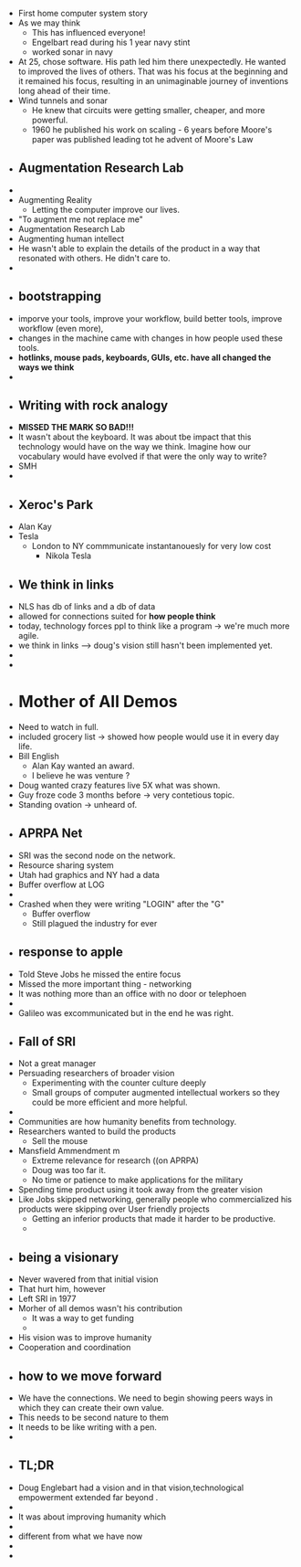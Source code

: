 - First home computer system story
- As we may think
	- This has influenced everyone!
	- Engelbart read during his 1 year navy stint
	- worked sonar in navy
- At 25, chose software. His path led him there unexpectedly. 
  He wanted to improved the lives of others. That was his focus at the beginning and it remained his focus, resulting in an unimaginable journey of inventions long ahead of their time.
- Wind tunnels and sonar
	- He knew that circuits were getting smaller, cheaper, and more powerful.
	- 1960 he published his work on scaling - 6 years before Moore's paper was published leading tot he advent of Moore's Law
- ## Augmentation Research Lab
-
- Augmenting Reality
	- Letting the computer improve our lives.
- "To augment me not replace me"
- Augmentation Research Lab
- Augmenting human intellect
- He wasn't able to explain the details of the product in a way that resonated with others. He didn't care to.
-
- ## bootstrapping
- imporve your tools, improve your workflow, build better tools, improve workflow (even more),
- changes in the machine came with changes in how people used these tools.
- **hotlinks, mouse pads, keyboards, GUIs, etc. have all changed the ways we think**
-
- ## Writing with rock analogy
- **MISSED THE MARK SO BAD!!!**
- It wasn't about the keyboard. It was about tbe impact that this technology would have on the way we think. Imagine how our vocabulary would have evolved if that were the only way to write?
- SMH
-
- ## Xeroc's Park
- Alan Kay
- Tesla
	- London to NY commmunicate instantanouesly for very low cost
		- Nikola Tesla
- ## We think in links
- NLS has db of links and a db of data
- allowed for connections suited for **how people think**
- today, technology forces ppl to think like a program -> we're much more agile.
- we think in links --> doug's vision still hasn't been implemented yet.
-
-
- # Mother of All Demos
- Need to watch in full.
- included grocery list -> showed how people would use it in every day life.
- Bill English
	- Alan Kay wanted an award.
	- I believe he was venture ?
- Doug wanted crazy features live 5X what was shown.
- Guy froze code 3 months before -> very contetious topic.
- Standing ovation -> unheard of.
- ## APRPA Net
- SRI was the second node on the network.
- Resource sharing system
- Utah had graphics and NY had a data
- Buffer overflow at LOG
-
- Crashed when they were writing "LOGIN" after the "G"
	- Buffer overflow
	- Still plagued the industry for ever
- ## response to apple
- Told Steve Jobs he missed the entire focus
- Missed the more important thing - networking
- It was nothing more than an office with no door or telephoen
-
- Galileo was excommunicated but in the end he was right.
- ## Fall of SRI
- Not a great manager
- Persuading researchers of broader vision
	- Experimenting with the counter culture deeply
	- Small groups of computer augmented intellectual workers so they could be more efficient and more helpful.
-
- Communities are how humanity benefits from technology.
- Researchers wanted to build the products
	- Sell the mouse
- Mansfield Ammendment m
	- Extreme relevance for research ((on APRPA)
	- Doug was too far it.
	- No time or patience to make applications for the military
- Spending time product using it took away from the greater vision
- Like Jobs skipped networking, generally people who commercialized his products were skipping over User friendly projects
	- Getting an inferior products that made it harder to be productive.
	-
- ## being a visionary
- Never wavered from that initial vision
- That hurt him, however
- Left SRI in 1977
- Morher of all demos wasn't his contribution
	- It was a way to get funding
	-
- His vision was to improve humanity
- Cooperation and coordination
- ## how to we move forward
- We have the connections. We need to begin showing peers ways in which they can create their own value.
- This needs to be second nature to them
- It needs to be like writing with a pen.
-
- ## TL;DR
- Doug Englebart had a vision and in that vision,technological empowerment extended far beyond .
-
- It was about improving humanity which
-
- different from what we have now
-
-
